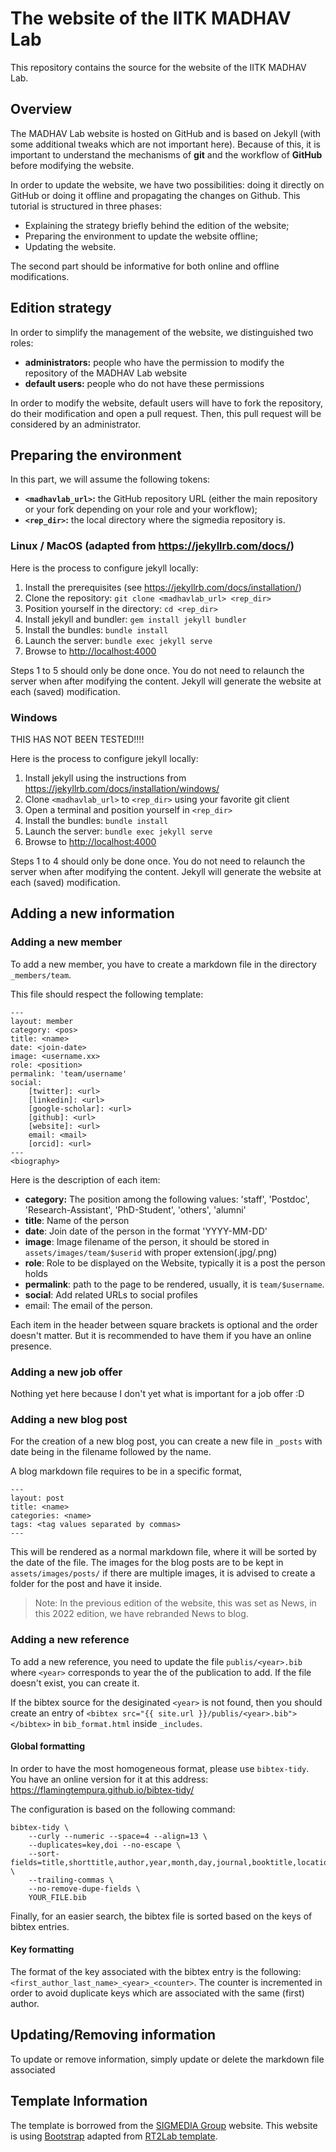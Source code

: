 # The website of the IITK MADHAV Lab
This repository contains the source for the website of the  IITK MADHAV Lab.

## Overview

The MADHAV Lab website is hosted on GitHub and is based on Jekyll (with some additional tweaks which are not important here).
Because of this, it is important to understand the mechanisms of **git** and the workflow of **GitHub** before modifying the website.

In order to update the website, we have two possibilities:
doing it directly on GitHub or doing it offline and propagating the changes on Github.
This tutorial is structured in three phases:

-   Explaining the strategy briefly behind the edition of the website;
-   Preparing the environment to update the website offline;
-   Updating the website.

The second part should be informative for both online and offline modifications.


## Edition strategy

In order to simplify the management of the website, we distinguished two roles:

-   **administrators:** people who have the permission to modify the repository of the MADHAV Lab website
-   **default users:** people who do not have these permissions

In order to modify the website, default users will have to fork the repository, do their modification and open a pull request.
Then, this pull request will be considered by an administrator.


## Preparing the environment

In this part, we will assume the following tokens:

-   **`<madhavlab_url>`:** the GitHub repository URL (either the main repository or your fork depending on your role and your workflow);
-   **`<rep_dir>`:** the local directory where the sigmedia repository is.


### Linux / MacOS (adapted from <https://jekyllrb.com/docs/>)

Here is the process to configure jekyll locally:

1.  Install the prerequisites (see <https://jekyllrb.com/docs/installation/>)
2.  Clone the repository: `git clone <madhavlab_url> <rep_dir>`
3.  Position yourself in the directory: `cd <rep_dir>`
4.  Install jekyll and bundler: `gem install jekyll bundler`
5.  Install the bundles: `bundle install`
6.  Launch the server: `bundle exec jekyll serve`
7.  Browse to <http://localhost:4000>

Steps 1 to 5 should only be done once.
You do not need to relaunch the server when after modifying the content.
Jekyll will generate the website at each (saved) modification.


### Windows

<div class="warning" id="org6bc9a0e">
<p>
THIS HAS NOT BEEN TESTED!!!!
</p>

</div>

Here is the process to configure jekyll locally:

1.  Install jekyll using the instructions from <https://jekyllrb.com/docs/installation/windows/>
2.  Clone `<madhavlab_url>` to `<rep_dir>` using your favorite git client
3.  Open a terminal and position yourself in `<rep_dir>`
4.  Install the bundles: `bundle install`
5.  Launch the server: `bundle exec jekyll serve`
6.  Browse to <http://localhost:4000>

Steps 1 to 4 should only be done once.
You do not need to relaunch the server when after modifying the content.
Jekyll will generate the website at each (saved) modification.


## Adding a new information

### Adding a new member

To add a new member, you have to create a markdown file in the directory
`_members/team`.

This file should respect the following template:

    ---
    layout: member
    category: <pos>
    title: <name>
    date: <join-date>
    image: <username.xx>
    role: <position>
    permalink: 'team/username'
    social:
        [twitter]: <url>
        [linkedin]: <url>
        [google-scholar]: <url>
        [github]: <url>
        [website]: <url>
        email: <mail>
        [orcid]: <url>
    ---
    <biography>

Here is the description of each item:

-   **category:** The position among the following values: 'staff', 'Postdoc',
    'Research-Assistant', 'PhD-Student', 'others', 'alumni'
-   **title**: Name of the person
-   **date**: Join date of the person in the format 'YYYY-MM-DD'
-   **image**: Image filename of the person, it should be stored in
    `assets/images/team/$userid` with proper extension(.jpg/.png)
-   **role**:  Role to be displayed on the Website, typically it is a post the person holds
-   **permalink**: path to the page to be rendered, usually, it is `team/$username`.
-   **social**: Add related URLs to social profiles
-   email: The email of the person.

Each item in the header between square brackets is optional and the order
doesn't matter. But it is recommended to have them if you have an online presence.


### Adding a new job offer

Nothing yet here because I don't yet what is important for a job offer :D

### Adding a new blog post

For the creation of a new blog post, you can create a new file in `_posts` with date
being in the filename followed by the name.

A blog markdown file requires to be in a specific format,

    ---
    layout: post
    title: <name>
    categories: <name>
    tags: <tag values separated by commas>
    ---

This will be rendered as a normal markdown file, where it will be sorted by the date of the file.
The images for the blog posts are to be kept in `assets/images/posts/`
if there are multiple images, it is advised to create a folder for the post and
have it inside.

> Note: In the previous edition of the website, this was set as News, in this
> 2022 edition, we have rebranded News to blog.
### Adding a new reference

To add a new reference, you need to update the file `publis/<year>.bib` where `<year>` corresponds to year the of the publication to add.
If the file doesn't exist, you can create it.

If the bibtex source for the desiginated `<year>` is not found, then you should
create an entry of `<bibtex src="{{ site.url }}/publis/<year>.bib"></bibtex>` in
`bib_format.html` inside `_includes`.

#### Global formatting

In order to have the most homogeneous format, please use `bibtex-tidy`.
You have an online version for it at this address: <https://flamingtempura.github.io/bibtex-tidy/>

The configuration is based on the following command:

    bibtex-tidy \
        --curly --numeric --space=4 --align=13 \
        --duplicates=key,doi --no-escape \
        --sort-fields=title,shorttitle,author,year,month,day,journal,booktitle,location,on,publisher,address,series,volume,number,pages,doi,isbn,issn,url,urldate,copyright,category,note,metadata \
        --trailing-commas \
        --no-remove-dupe-fields \
        YOUR_FILE.bib

Finally, for an easier search, the bibtex file is sorted based on the keys of bibtex entries.

#### Key formatting

The format of the key associated with the bibtex entry is the following: `<first_author_last_name>_<year>_<counter>`.
The counter is incremented in order to avoid duplicate keys which are associated with the same (first) author.

## Updating/Removing information

To update or remove information, simply update or delete the markdown file associated

## Template Information
The template is borrowed from the [SIGMEDIA Group](https://sigmedia.github.io/) website.
This website is using [Bootstrap](https://getbootstrap.com/) adapted from
[RT2Lab template](https://github.com/rt2lab/rt2lab.github.io).
